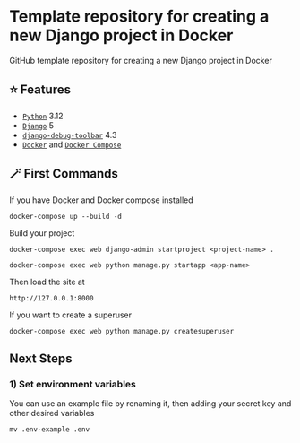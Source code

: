 # Template repository for creating a new Django project in Docker
GitHub template repository for creating a new Django project in Docker

## :star: Features
- [`Python`](https://www.python.org/) 3.12
- [`Django`](https://www.djangoproject.com/) 5
- [`django-debug-toolbar`](https://github.com/jazzband/django-debug-toolbar) 4.3
- [`Docker`](https://docs.docker.com/get-docker/) and [`Docker Compose`](https://docs.docker.com/compose/)

## :magic_wand: First Commands
If you have Docker and Docker compose installed
```
docker-compose up --build -d
```

Build your project
```
docker-compose exec web django-admin startproject <project-name> .
```
```
docker-compose exec web python manage.py startapp <app-name>
```

Then load the site at
```
http://127.0.0.1:8000
```

If you want to create a superuser
```
docker-compose exec web python manage.py createsuperuser
```

## Next Steps
### 1) Set environment variables
You can use an example file by renaming it, then adding your secret key and other desired variables
```
mv .env-example .env
```
